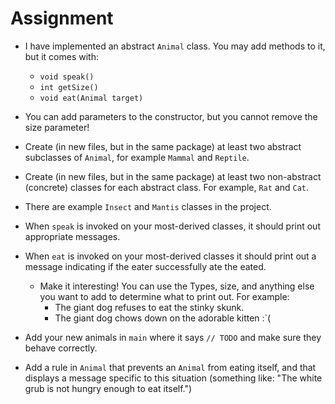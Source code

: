 Assignment
==========

* I have implemented an abstract `Animal` class.  You may add methods to it, but it comes with:
	- `void speak()`
	- `int getSize()`
	- `void eat(Animal target)`
* You can add parameters to the constructor, but you cannot remove the size parameter!
* Create (in new files, but in the same package) at least two abstract subclasses of `Animal`, for example `Mammal` and `Reptile`.
* Create (in new files, but in the same package) at least two non-abstract (concrete) classes for each abstract class.  For example, `Rat` and `Cat`.

* There are example `Insect` and `Mantis` classes in the project.

* When `speak` is invoked on your most-derived classes, it should print out appropriate messages.
* When `eat` is invoked on your most-derived classes it should print out a message indicating if the eater successfully ate the eated.
	- Make it interesting!  You can use the Types, size, and anything else you want to add to determine what to print out.  For example:
		- The giant dog refuses to eat the stinky skunk.
		- The giant dog chows down on the adorable kitten :`(
* Add your new animals in `main` where it says `// TODO` and make sure they behave correctly.
* Add a rule in `Animal` that prevents an `Animal` from eating itself, and that displays a message specific to this situation (something like: "The white grub is not hungry enough to eat itself.")
